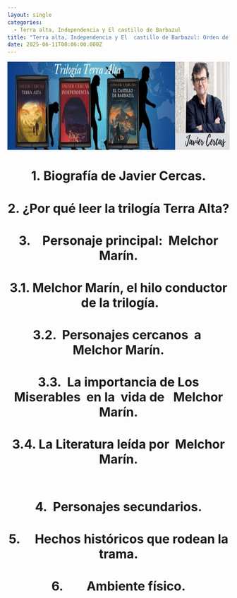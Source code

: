 ```yaml
---
layout: single
categories:
  - Terra alta, Independencia y El castillo de Barbazul
title: "Terra alta, Independencia y El  castillo de Barbazul: Orden de análisis"
date: 2025-06-11T00:06:00.000Z
---
```

<img src="/assets/img/banner.jpg" width="700" height="200">

# **<center>1. Biografía de Javier Cercas. </center>**

# **<center>2. ¿Por qué leer la trilogía Terra Alta?</center>**

# **<center>3.    Personaje principal:  Melchor Marín.</center>**

# **<center>3.1. Melchor Marín, el hilo conductor  de la trilogía.</center>**

# **<center>3.2.  Personajes cercanos  a  Melchor Marín.</center>**

# **<center>3.3.  La importancia de Los Miserables  en la  vida de   Melchor Marín.</center>**

# **<center>3.4. La Literatura leída por  Melchor Marín.</center>**     

# **<center>4.  Personajes secundarios.</center>**

# **<center>5.     Hechos históricos que rodean la trama.</center>**

# **<center>6.        Ambiente físico.</center>**
